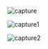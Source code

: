 ![capture](https://user-images.githubusercontent.com/18416366/34496472-be714de8-f01f-11e7-91b3-f88398a0149e.PNG)


![capture1](https://user-images.githubusercontent.com/18416366/34496485-caec8b0a-f01f-11e7-94fe-953b22b8844a.PNG)


![capture2](https://user-images.githubusercontent.com/18416366/34496503-d65fed42-f01f-11e7-9159-174b51878d03.PNG)